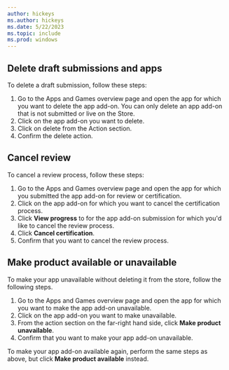 ```yaml
---
author: hickeys
ms.author: hickeys
ms.date: 5/22/2023
ms.topic: include
ms.prod: windows
---
```


## Delete draft submissions and apps

To delete a draft submission, follow these steps:

1. Go to the Apps and Games overview page and open the app for which you want to delete the app add-on. You can only delete an app add-on that is not submitted or live on the Store.
1. Click on the app add-on you want to delete.
1. Click on delete from the Action section.
1. Confirm the delete action.

## Cancel review

To cancel a review process, follow these steps:

1. Go to the Apps and Games overview page and open the app for which you submitted the app add-on for review or certification.
1. Click on the app add-on for which you want to cancel the certification process.
1. Click **View progress** to for the app add-on submission for which you'd like to cancel the review process.
1. Click **Cancel certification**.
1. Confirm that you want to cancel the review process.

## Make product available or unavailable

To make your app unavailable without deleting it from the store, follow the following steps.

1. Go to the Apps and Games overview page and open the app for which you want to make the app add-on unavailable.
1. Click on the app add-on you want to make unavailable.
1. From the action section on the far-right hand side, click **Make product unavailable**.
1. Confirm that you want to make your app add-on unavailable.

To make your app add-on available again, perform the same steps as above, but click **Make product available** instead.
